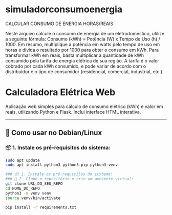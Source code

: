 # simuladorconsumoenergia
CALCULAR CONSUMO DE ENERGIA HORAS/REAIS

Neste arquivo calcule o consumo de energia de um eletrodoméstico, utilize a seguinte fórmula: Consumo (kWh) = Potência (W) x Tempo de Uso (h) / 1000. Em resumo, multiplique a potência em watts pelo tempo de uso em horas e divida o resultado por 1000 para obter o consumo em kWh. Para transformar kWh em reais, basta multiplicar a quantidade de kWh consumido pela tarifa de energia elétrica de sua região. A tarifa é o valor cobrado por cada kWh consumido, e pode variar de acordo com o distribuidor e o tipo de consumidor (residencial, comercial, industrial, etc.).


# Calculadora Elétrica Web

Aplicação web simples para cálculo de consumo elétrico (kWh) e valor em reais, utilizando Python e Flask. Inclui interface HTML interativa.

---

## 🚀 Como usar no Debian/Linux

### 📦 1. Instale os pré-requisitos do sistema:

```bash
sudo apt update
sudo apt install python3 python3-pip python3-venv

### 📦 1. Instale os pré-requisitos do sistema:
### 🔁 2. Clone o repositório e crie um ambiente virtual:
git clone URL_DO_SEU_REPO
cd NOME_DO_REPO
python3 -m venv venv
source venv/bin/activate

pip install -r requirements.txt

